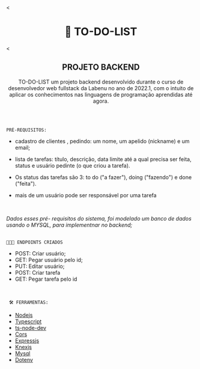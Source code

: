<<h1 align = "center"> 📃 TO-DO-LIST </h1>
<<h2 align = "center"> PROJETO BACKEND </h2>
<p align = "center">TO-DO-LIST  um projeto backend  desenvolvido durante o curso de desenvolvedor web fullstack da Labenu no ano de 2022.1, com o intuito de aplicar os conhecimentos nas linguagens de programação aprendidas até agora.</p>
</BR>
</BR>

    PRÉ-REQUISITOS:  



-  cadastro de  clientes  , pedindo: um nome, um apelido (nickname) e um email;


  - lista de tarefas: título, descrição, data limite até a qual precisa ser feita, status e usuário pedinte (o que criou a tarefa). 

  - Os status das tarefas são 3: to do ("a fazer"), doing ("fazendo") e done ("feita").
  
  
  - mais de um usuário pode ser responsável por uma tarefa 
     
     </br>
     


*Dados esses  pré- requisitos do sistema, foi modelado um banco de dados usando o MYSQL, para implementnar no backend;*
  </br>
     </br>


    👩🏾‍💻 ENDPOINTS CRIADOS 
  
-  POST: Criar usuário;
-  GET:  Pegar usuário pelo id;
-  PUT:  Editar usuário;
-  POST: Criar tarefa
-  GET:  Pegar tarefa pelo id


 
</br>

     🛠 FERRAMENTAS:

     

- [Nodejs](https://nodejs.org/en/)
- [Typescript](https://www.typescriptlang.org/)
- [ts-node-dev](https://github.com/wclr/ts-node-dev)
- [Cors](https://expressjs.com/en/resources/middleware/cors.html)
- [Expressjs](https://expressjs.com/)
- [Knexjs](http://knexjs.org/)
- [Mysql](https://www.mysql.com/)
- [Dotenv](https://www.npmjs.com/package/dotenv)
